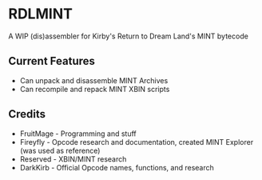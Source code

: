 # RDLMINT
A WIP (dis)assembler for Kirby's Return to Dream Land's MINT bytecode 

## Current Features
* Can unpack and disassemble MINT Archives
* Can recompile and repack MINT XBIN scripts

## Credits
* FruitMage - Programming and stuff
* Fireyfly - Opcode research and documentation, created MINT Explorer (was used as reference)
* Reserved - XBIN/MINT research
* DarkKirb - Official Opcode names, functions, and research
